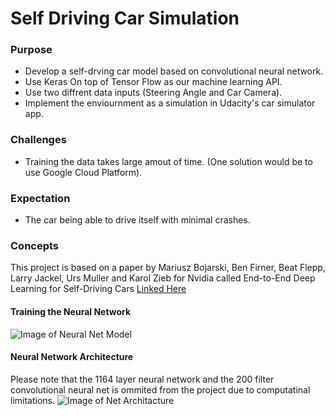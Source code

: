 # **Self Driving Car Simulation** 
### Purpose
* Develop a self-drving car model based on convolutional neural network. 
* Use Keras On top of Tensor Flow as our machine learning API. 
* Use two diffrent data inputs (Steering Angle and Car Camera). 
* Implement the enviournment as a simulation in Udacity's car simulator app. 
### Challenges
* Training the data takes large amout of time. (One solution would be to use Google Cloud Platform). 
### Expectation
* The car being able to drive itself with minimal crashes. 
### Concepts
This project is based on a paper by  Mariusz Bojarski, Ben Firner, Beat Flepp, Larry Jackel, Urs Muller and Karol Zieb for Nvidia called End-to-End Deep Learning for Self-Driving Cars [Linked Here](https://devblogs.nvidia.com/parallelforall/deep-learning-self-driving-cars/)
#### **Training the Neural Network**
![Image of Neural Net Model](https://devblogs.nvidia.com/parallelforall/wp-content/uploads/2016/08/training-768x358.png)
#### **Neural Network Architecture** 
Please note that the 1164 layer neural network and the 200 filter convolutional neural net is ommited from the project due to computatinal limitations. 
![Image of Net Architacture](https://devblogs.nvidia.com/parallelforall/wp-content/uploads/2016/08/cnn-architecture-768x1095.png)
